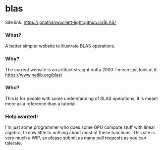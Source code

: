# blas

Site link: https://jonathanwoollett-light.github.io/BLAS/

### What?

A better simpler website to illustrate BLAS operations.



### Why?

The current website is an artifact straight outta 2000.
I mean just look at it: https://www.netlib.org/blas/

### Who?

This is for people with some understanding of BLAS operations, it is meant more as a reference than a tutorial.

### Help wanted!

I'm just some programmer who does some GPU compute stuff with linear algebra, I know little to nothing about most of these functions.
This site is very much a WIP, so please submit as many pull requests as you can tolerate. 
